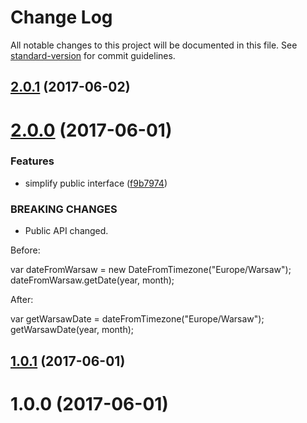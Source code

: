 # Change Log

All notable changes to this project will be documented in this file. See [standard-version](https://github.com/conventional-changelog/standard-version) for commit guidelines.

<a name="2.0.1"></a>
## [2.0.1](https://github.com/medikoo/date-from-timezone/compare/v2.0.0...v2.0.1) (2017-06-02)



<a name="2.0.0"></a>
# [2.0.0](https://github.com/medikoo/date-from-timezone/compare/v1.0.1...v2.0.0) (2017-06-01)


### Features

* simplify public interface ([f9b7974](https://github.com/medikoo/date-from-timezone/commit/f9b7974))


### BREAKING CHANGES

* Public API changed.

Before:

var dateFromWarsaw = new DateFromTimezone("Europe/Warsaw");
dateFromWarsaw.getDate(year, month);

After:

var getWarsawDate = dateFromTimezone("Europe/Warsaw");
getWarsawDate(year, month);



<a name="1.0.1"></a>
## [1.0.1](https://github.com/medikoo/date-from-timezone/compare/v1.0.0...v1.0.1) (2017-06-01)



<a name="1.0.0"></a>
# 1.0.0 (2017-06-01)
